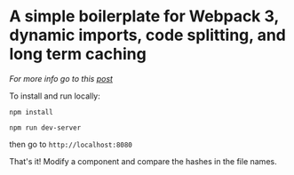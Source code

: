 # A simple boilerplate for Webpack 3, dynamic imports, code splitting, and long term caching

*For more info go to this [post](https://medium.com/@GeoffMiller/webpack-3-dynamic-imports-code-splitting-and-long-term-caching-made-easy-1892981e0ae7)*

To install and run locally:

`npm install`

`npm run dev-server`

then go to `http://localhost:8080`

That's it! Modify a component and compare the hashes in the file names.